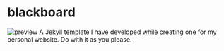 # blackboard
![preview](https://imgur.com/tvq8N1a.png)
A Jekyll template I have developed while creating one for my personal website.
Do with it as you please.
